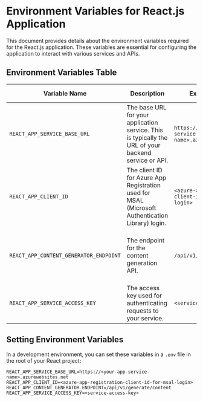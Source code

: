 # Environment Variables for React.js Application

This document provides details about the environment variables required for the React.js application. These variables are essential for configuring the application to interact with various services and APIs.

## Environment Variables Table

| Variable Name                    | Description                                                              | Example Value                                           | How to Set / Obtain                                                           |
|---------------------------------|--------------------------------------------------------------------------|---------------------------------------------------------|-------------------------------------------------------------------------------|
| `REACT_APP_SERVICE_BASE_URL`     | The base URL for your application service. This is typically the URL of your backend service or API. | `https://<your-app-service-name>.azurewebsites.net`   | Replace `<your-app-service-name>` with your Azure App Service name.           |
| `REACT_APP_CLIENT_ID`            | The client ID for Azure App Registration used for MSAL (Microsoft Authentication Library) login. | `<azure-app-registration-client-id-for-msal-login>`  | Find this in the Azure portal under Azure Active Directory > App registrations. |
| `REACT_APP_CONTENT_GENERATOR_ENDPOINT` | The endpoint for the content generation API. | `/api/v1/generate/content`                             | This should be the path where your content generation service API is available. |
| `REACT_APP_SERVICE_ACCESS_KEY`   | The access key used for authenticating requests to your service. | `<service-access-key>`                                 | Service access key |

## Setting Environment Variables

In a development environment, you can set these variables in a `.env` file in the root of your React project:

```plaintext
REACT_APP_SERVICE_BASE_URL=https://<your-app-service-name>.azurewebsites.net
REACT_APP_CLIENT_ID=<azure-app-registration-client-id-for-msal-login>
REACT_APP_CONTENT_GENERATOR_ENDPOINT=/api/v1/generate/content
REACT_APP_SERVICE_ACCESS_KEY=<service-access-key>
